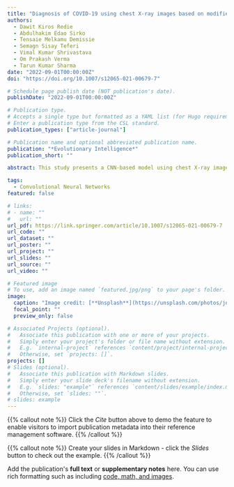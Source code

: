 ```yaml
---
title: "Diagnosis of COVID-19 using chest X-ray images based on modified DarkCovidNet model."
authors:
  - Dawit Kiros Redie
  - Abdulhakim Edao Sirko
  - Tensaie Melkamu Demissie
  - Semagn Sisay Teferi
  - Vimal Kumar Shrivastava
  - Om Prakash Verma
  - Tarun Kumar Sharma
date: "2022-09-01T00:00:00Z"
doi: "https://doi.org/10.1007/s12065-021-00679-7"

# Schedule page publish date (NOT publication's date).
publishDate: "2022-09-01T00:00:00Z"

# Publication type.
# Accepts a single type but formatted as a YAML list (for Hugo requirements).
# Enter a publication type from the CSL standard.
publication_types: ["article-journal"]

# Publication name and optional abbreviated publication name.
publication: "*Evolutionary Intelligence*"
publication_short: ""

abstract: This study presents a CNN-based model using chest X-ray images for accurate COVID-19 detection. The model achieved 99.53% accuracy for binary classification and 94.18% for multi-class classification.

tags:
  - Convolutional Neural Networks
featured: false

# links:
# - name: ""
#   url: ""
url_pdf: https://link.springer.com/article/10.1007/s12065-021-00679-7
url_code: ""
url_dataset: ""
url_poster: ""
url_project: ""
url_slides: ""
url_source: ""
url_video: ""

# Featured image
# To use, add an image named `featured.jpg/png` to your page's folder.
image:
  caption: "Image credit: [**Unsplash**](https://unsplash.com/photos/jdD8gXaTZsc)"
  focal_point: ""
  preview_only: false

# Associated Projects (optional).
#   Associate this publication with one or more of your projects.
#   Simply enter your project's folder or file name without extension.
#   E.g. `internal-project` references `content/project/internal-project/index.md`.
#   Otherwise, set `projects: []`.
projects: []
# Slides (optional).
#   Associate this publication with Markdown slides.
#   Simply enter your slide deck's filename without extension.
#   E.g. `slides: "example"` references `content/slides/example/index.md`.
#   Otherwise, set `slides: ""`.
# slides: example
---
```


{{% callout note %}}
Click the _Cite_ button above to demo the feature to enable visitors to import publication metadata into their reference management software.
{{% /callout %}}

{{% callout note %}}
Create your slides in Markdown - click the _Slides_ button to check out the example.
{{% /callout %}}

Add the publication's **full text** or **supplementary notes** here. You can use rich formatting such as including [code, math, and images](https://docs.hugoblox.com/content/writing-markdown-latex/).

